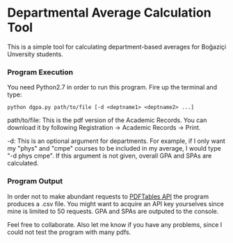 # Departmental Average Calculation Tool

This is a simple tool for calculating department-based averages for Boğaziçi Unversity students. 

### Program Execution
You need Python2.7 in order to run this program. Fire up the terminal and type: 

    python dgpa.py path/to/file [-d <deptname1> <deptname2> ...]

path/to/file: This is the pdf version of the Academic Records. You can download it by following Registration -> Academic Records -> Print.

-d: This is an optional argument for departments. For example, if I only want my "phys" and "cmpe" courses to be included in my average, I would type "-d phys cmpe". If this argument is not given, overall GPA and SPAs are calculated.

### Program Output
In order not to make abundant requests to [PDFTables API](https://pdftables.com/api) the program produces a .csv file. You might want to acquire an API key yourselves since mine is limited to 50 requests. GPA and SPAs are outputed to the console.

Feel free to collaborate. Also let me know if you have any problems, since I could not test the program with many pdfs. 
